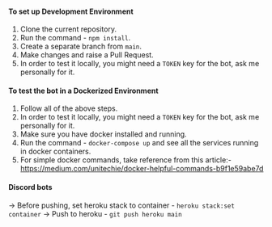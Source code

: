 #### To set up Development Environment

1. Clone the current repository.
2. Run the command - `npm install`.
3. Create a separate branch from `main`.
4. Make changes and raise a Pull Request.
5. In order to test it locally, you might need a `TOKEN` key for the bot, ask me personally for it.

#### To test the bot in a Dockerized Environment

1. Follow all of the above steps.
2. In order to test it locally, you might need a `TOKEN` key for the bot, ask me personally for it.
3. Make sure you have docker installed and running.
4. Run the command - `docker-compose up` and see all the services running in docker containers.
5. For simple docker commands, take reference from this article:- https://medium.com/unitechie/docker-helpful-commands-b9f1e59abe7d

#### Discord bots

-> Before pushing, set heroku stack to container - `heroku stack:set container`
-> Push to heroku - `git push heroku main`
